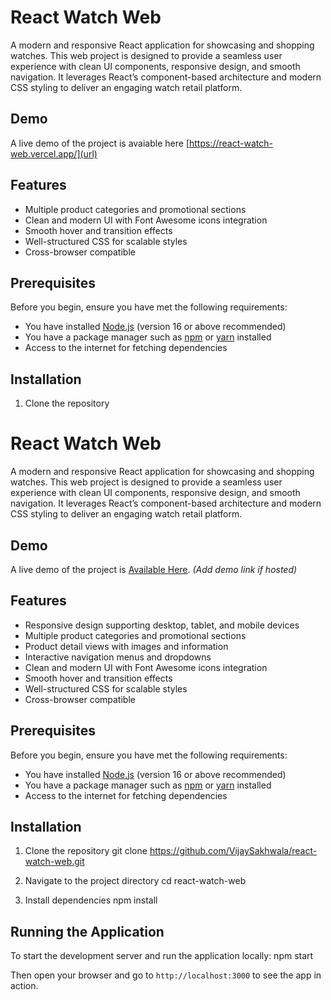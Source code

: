 # React Watch Web

A modern and responsive React application for showcasing and shopping watches. This web project is designed to provide a seamless user experience with clean UI components, responsive design, and smooth navigation. It leverages React’s component-based architecture and modern CSS styling to deliver an engaging watch retail platform.

## Demo

A live demo of the project is avaiable here [https://react-watch-web.vercel.app/](url)

## Features
 
- Multiple product categories and promotional sections  
- Clean and modern UI with Font Awesome icons integration  
- Smooth hover and transition effects  
- Well-structured CSS for scalable styles  
- Cross-browser compatible  

## Prerequisites

Before you begin, ensure you have met the following requirements:  

- You have installed [Node.js](https://nodejs.org/) (version 16 or above recommended)  
- You have a package manager such as [npm](https://www.npmjs.com/) or [yarn](https://yarnpkg.com/) installed  
- Access to the internet for fetching dependencies  

## Installation
1. Clone the repository
   
# React Watch Web

A modern and responsive React application for showcasing and shopping watches. This web project is designed to provide a seamless user experience with clean UI components, responsive design, and smooth navigation. It leverages React’s component-based architecture and modern CSS styling to deliver an engaging watch retail platform.

## Demo

A live demo of the project is [Available Here](#). *(Add demo link if hosted)*

## Features

- Responsive design supporting desktop, tablet, and mobile devices  
- Multiple product categories and promotional sections  
- Product detail views with images and information  
- Interactive navigation menus and dropdowns  
- Clean and modern UI with Font Awesome icons integration  
- Smooth hover and transition effects  
- Well-structured CSS for scalable styles  
- Cross-browser compatible  

## Prerequisites

Before you begin, ensure you have met the following requirements:  

- You have installed [Node.js](https://nodejs.org/) (version 16 or above recommended)  
- You have a package manager such as [npm](https://www.npmjs.com/) or [yarn](https://yarnpkg.com/) installed  
- Access to the internet for fetching dependencies  

## Installation

1. Clone the repository
git clone https://github.com/VijaySakhwala/react-watch-web.git

2. Navigate to the project directory
cd react-watch-web

3. Install dependencies
npm install

## Running the Application

To start the development server and run the application locally:
npm start

Then open your browser and go to `http://localhost:3000` to see the app in action.
